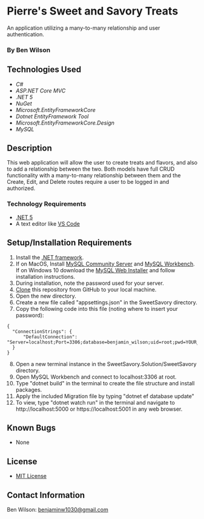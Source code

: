 # Pierre's Sweet and Savory Treats

An application utilizing a many-to-many relationship and user authentication.

### By Ben Wilson

## Technologies Used

* _C#_
* _ASP.NET Core MVC_
* _.NET 5_
* _NuGet_
* _Microsoft.EntityFrameworkCore_
* _Dotnet EntityFramework Tool_
* _Microsoft.EntityFrameworkCore.Design_
* _MySQL_

## Description
This web application will allow the user to create treats and flavors, and also to add a relationship between the two. Both models have full CRUD functionality with a many-to-many relationship between them and the Create, Edit, and Delete routes require a user to be logged in and authorized.

### Technology Requirements

* [.NET 5](https://dotnet.microsoft.com/download/dotnet/5.0)
* A text editor like [VS Code](https://code.visualstudio.com/)

## Setup/Installation Requirements

1. Install the [.NET framework](https://docs.microsoft.com/en-us/dotnet/core/install/windows?tabs=net50).
2. If on MacOS, Install [MySQL Community Server](https://dev.mysql.com/downloads/file/?id=484914) and [MySQL Workbench](https://dev.mysql.com/downloads/file/?id=484391). If on Windows 10 download the [MySQL Web Installer](https://downloads.mysql.com/archives/get/p/25/file/mysql-installer-web-community-8.0.19.0.msi) and follow installation instructions.
3. During installation, note the password used for your server.
4. [Clone](https://docs.github.com/en/github/creating-cloning-and-archiving-repositories/cloning-a-repository-from-github/cloning-a-repository) this repository from GitHub to your local machine.
5. Open the new directory.
6. Create a new file called "appsettings.json" in the SweetSavory directory.
7. Copy the following code into this file (noting where to insert your password):
```
{
  "ConnectionStrings": {
      "DefaultConnection": "Server=localhost;Port=3306;database=benjamin_wilson;uid=root;pwd=YOUR_PASSWORD;"
  }
}
```
8. Open a new terminal instance in the SweetSavory.Solution/SweetSavory directory.
10. Open MySQL Workbench and connect to localhost:3306 at root.
11. Type "dotnet build" in the terminal to create the file structure and install packages.
12. Apply the included Migration file by typing "dotnet ef database update"
14. To view, type "dotnet watch run" in the terminal and navigate to http://localhost:5000 or https://localhost:5001 in any web browser.

## Known Bugs

* None

## License

* [MIT License](https://opensource.org/licenses/MIT)

## Contact Information

Ben Wilson: <benjaminw1030@gmail.com>
